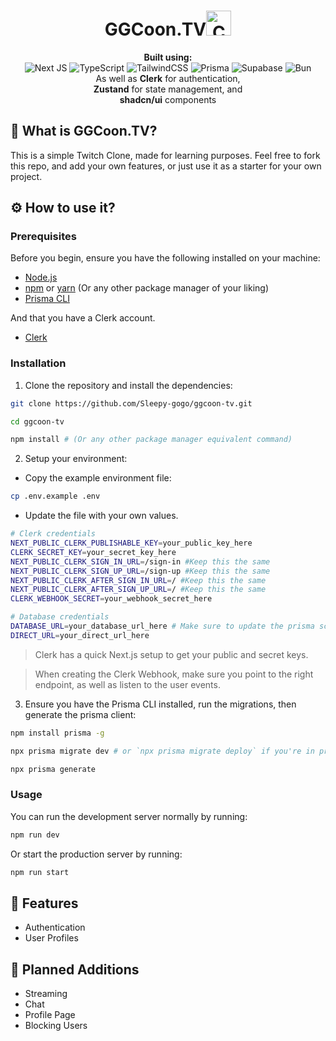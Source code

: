 <h1 align="center">GGCoon.TV<img alt="Comet" src="https://fonts.gstatic.com/s/e/notoemoji/latest/2604_fe0f/512.webp" width="40"></h1>

<p align="center">
  <b>Built using:</b><br/>
  <img alt="Next JS" src="https://img.shields.io/badge/Next-black?style=for-the-badge&logo=next.js&logoColor=white">
  <img alt="TypeScript" src="https://img.shields.io/badge/typescript-%23007ACC.svg?style=for-the-badge&logo=typescript&logoColor=white">
  <img alt="TailwindCSS" src="https://img.shields.io/badge/tailwindcss-%2338B2AC.svg?style=for-the-badge&logo=tailwind-css&logoColor=white">
  <img alt="Prisma" src="https://img.shields.io/badge/Prisma-3982CE?style=for-the-badge&logo=Prisma&logoColor=white">
  <img alt="Supabase" src="https://img.shields.io/badge/Supabase-3ECF8E?style=for-the-badge&logo=supabase&logoColor=white">
  <img alt="Bun" src="https://img.shields.io/badge/Bun-%23000000.svg?style=for-the-badge&logo=bun&logoColor=white"><br/>
  As well as <b>Clerk</b> for authentication,<br/>
  <b>Zustand</b> for state management, and<br/>
  <b>shadcn/ui</b> components
</p>

<p align="center">
  
</p>


## 📌 What is GGCoon.TV?

This is a simple Twitch Clone, made for learning purposes. Feel free to fork this repo, and add your own features, or just use it as a starter for your own project.

## ⚙ How to use it?

### Prerequisites

Before you begin, ensure you have the following installed on your machine:

- [Node.js](https://nodejs.org/)
- [npm](https://www.npmjs.com/) or [yarn](https://yarnpkg.com/) (Or any other package manager of your liking)
- [Prisma CLI](https://www.prisma.io/docs/orm/tools/prisma-cli#installation)

And that you have a Clerk account.

- [Clerk](https://clerk.com/)

### Installation

1. Clone the repository and install the dependencies:

```bash
git clone https://github.com/Sleepy-gogo/ggcoon-tv.git

cd ggcoon-tv

npm install # (Or any other package manager equivalent command)
```

2. Setup your environment:

- Copy the example environment file:

```bash
cp .env.example .env
```

- Update the file with your own values.

```bash
# Clerk credentials
NEXT_PUBLIC_CLERK_PUBLISHABLE_KEY=your_public_key_here
CLERK_SECRET_KEY=your_secret_key_here
NEXT_PUBLIC_CLERK_SIGN_IN_URL=/sign-in #Keep this the same
NEXT_PUBLIC_CLERK_SIGN_UP_URL=/sign-up #Keep this the same
NEXT_PUBLIC_CLERK_AFTER_SIGN_IN_URL=/ #Keep this the same
NEXT_PUBLIC_CLERK_AFTER_SIGN_UP_URL=/ #Keep this the same
CLERK_WEBHOOK_SECRET=your_webhook_secret_here

# Database credentials
DATABASE_URL=your_database_url_here # Make sure to update the prisma schema if yours isn't postgres.
DIRECT_URL=your_direct_url_here
```

> Clerk has a quick Next.js setup to get your public and secret keys.

> When creating the Clerk Webhook, make sure you point to the right endpoint, as well as listen to the user events.

3. Ensure you have the Prisma CLI installed, run the migrations, then generate the prisma client:

```bash
npm install prisma -g

npx prisma migrate dev # or `npx prisma migrate deploy` if you're in production

npx prisma generate
```

### Usage

You can run the development server normally by running:

```bash
npm run dev
```

Or start the production server by running:

```bash
npm run start
```

## 🍁 Features

- Authentication
- User Profiles

## 📝 Planned Additions

- Streaming
- Chat
- Profile Page
- Blocking Users

